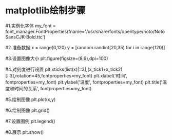 # matplotlib绘制步骤

#1.实例化字体
my_font = font_manager.FontProperties(fname='/usr/share/fonts/opentype/noto/NotoSansCJK-Bold.ttc')

#2.准备数据
x = range(0,120)
y = [random.randint(20,35) for i in range(120)]

#3.设置图像大小
plt.figure(figsize=(8,6),dpi=100)

#4.对刻度进行设置
plt.xticks(list(x)[::3],(x_tick1+x_tick2)[::3],rotation=45,fontproperties=my_font)
plt.xlabel('时间', fontproperties=my_font)
plt.ylabel('温度', fontproperties=my_font)
plt.title('温度和时间的关系', fontproperties=my_font)

#5.绘制图像
plt.plot(x,y)

#6.绘制图像
plt.grid()

#7.设置图例
plt.legend()

#8.展示
plt.show()
